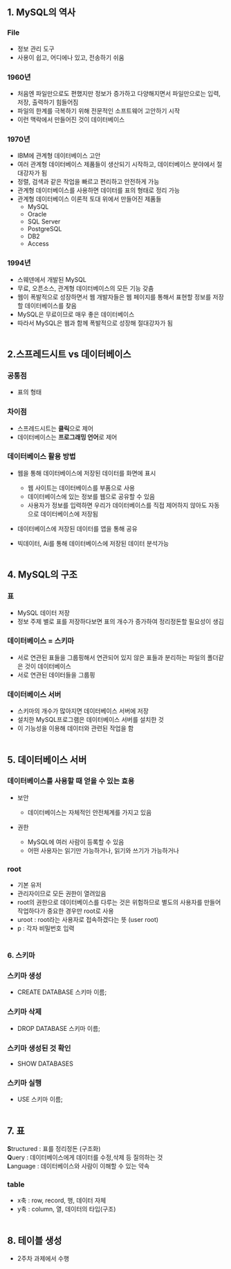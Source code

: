 ## 1. MySQL의 역사

### File
- 정보 관리 도구
- 사용이 쉽고, 어디에나 있고, 전송하기 쉬움

### 1960년
- 처음엔 파일만으로도 편했지만 정보가 증가하고 다양해지면서 파일만으로는 입력, 저장, 출력하기 힘들어짐
- 파일의 한계를 극복하기 위해 전문적인 소프트웨어 고안하기 시작
- 이런 맥락에서 만들어진 것이 데이터베이스

### 1970년
- IBM에 관계형 데이터베이스 고안
- 여러 관계형 데이터베이스 제품들이 생산되기 시작하고, 데이터베이스 분야에서 절대강자가 됨
- 정렬, 검색과 같은 작업을 빠르고 편리하고 안전하게 가능
- 관계형 데이터베이스를 사용하면 데이터를 표의 형태로 정리 가능 
- 관계형 데이터베이스 이론적 토대 위에서 만들어진 제품들
  - MySQL
  - Oracle
  - SQL Server
  - PostgreSQL
  - DB2
  - Access

### 1994년
- 스웨덴에서 개발된 MySQL
- 무료, 오픈소스, 관계형 데이터베이스의 모든 기능 갖춤
- 웹이 폭발적으로 성장하면서 웹 개발자들은 웹 페이지를 통해서 표현할 정보를 저장할 데이터베이스를 찾음
- MySQL은 무료이므로 매우 좋은 데이터베이스
- 따라서 MySQL은 웹과 함께 폭발적으로 성장해 절대강자가 됨<br><br>

## 2.스프레드시트 vs 데이터베이스
### 공통점
- 표의 형태
### 차이점
- 스프레드시트는 **클릭**으로 제어
- 데이터베이스는 **프로그래밍 언어**로 제어

### 데이터베이스 활용 방법

- 웹을 통해 데이터베이스에 저장된 데이터를 화면에 표시
  - 웹 사이트는 데이터베이스를 부품으로 사용
  - 데이터베이스에 있는 정보를 웹으로 공유할 수 있음
  - 사용자가 정보를 입력하면 우리가 데이터베이스를 직접 제어하지 않아도 자동으로 데이터베이스에 저장됨

- 데이터베이스에 저장된 데이터를 앱을 통해 공유

- 빅데이터, Ai를 통해 데이터베이스에 저장된  데이터 분석가능<br><br>


## 4. MySQL의 구조

### 표
- MySQL 데이터 저장
- 정보 주제 별로 표를 저장하다보면 표의 개수가 증가하여 정리정돈할 필요성이 생김

### 데이터베이스 = 스키마
- 서로 연관된 표들을 그룹핑해서 연관되어 있지 않은 표들과 분리하는 파일의 폴더같은 것이 데이터베이스
- 서로 연관된 데이터들을 그룹핑

### 데이터베이스 서버
- 스키마의 개수가 많아지면 데이터베이스 서버에 저장
- 설치한 MySQL프로그램은 데이터베이스 서버를 설치한 것
- 이 기능성을 이용해 데이터와 관련된 작업을 함<br><br>

## 5. 데이터베이스 서버

### 데이터베이스를 사용할 때 얻을 수 있는 효용
- 보안
   - 데이터베이스는 자체적인 안전체계를 가지고 있음

- 권한
    - MySQL에 여러 사람이 등록할 수 있음
    - 어떤 사용자는 읽기만 가능하거나, 읽기와 쓰기가 가능하거나

### root
- 기본 유저
- 관리자이므로 모든 권한이 열려있음
- root의 권한으로 데이터베이스를 다루는 것은 위험하므로 별도의 사용자를 만들어 작업하다가 중요한 경우만 root로 사용
- uroot : root라는 사용자로 접속하겠다는 뜻 (user root)
- p : 각자 비밀번호 입력<br><br>

### 6. 스키마

### 스키마 생성
- CREATE DATABASE 스키마 이름;

### 스키마 삭제
- DROP DATABASE 스키마 이름;

### 스키마 생성된 것 확인
- SHOW DATABASES

### 스키마 실행
- USE 스키마 이름;<br><br>

## 7. 표
**S**tructured : 표를 정리정돈 (구조화)<br>
**Q**uery : 데이터베이스에게 데이터를 수정,삭제 등 질의하는 것<br>
**L**anguage : 데이터베이스와 사람이 이해할 수 있는 약속


### table 
- x축 : row, record, 행, 데이터 자체
- y축 : column, 열, 데이터의 타입(구조)<br><br>

## 8. 테이블 생성
- 2주차 과제에서 수행

